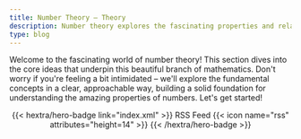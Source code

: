 ```yaml
---
title: Number Theory – Theory
description: Number theory explores the fascinating properties and relationships between whole numbers, revealing hidden patterns and structures within seemingly simple arithmetic.
type: blog
---
```


Welcome to the fascinating world of number theory!  This section dives into the core ideas that underpin this beautiful branch of mathematics.  Don't worry if you're feeling a bit intimidated – we'll explore the fundamental concepts in a clear, approachable way, building a solid foundation for understanding the amazing properties of numbers. Let's get started!

<div style="text-align: center; margin-top: 1em;">
{{< hextra/hero-badge link="index.xml" >}}
  <span>RSS Feed</span>
  {{< icon name="rss" attributes="height=14" >}}
{{< /hextra/hero-badge >}}
</div>
